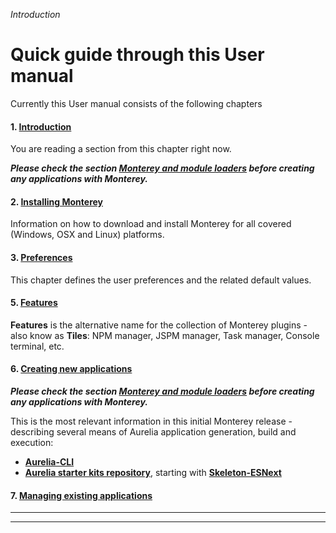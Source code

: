 _Introduction_
# Quick guide through this User manual

Currently this User manual consists of the following  chapters

#### 1. [Introduction](../)
You are reading a section from this chapter right now. 

___Please check the section [Monterey and module loaders](../introduction/monterey_and_module_loaders.html) before creating any applications with Monterey.___

#### 2. [Installing Monterey](../installing_monterey.html)
Information on how to download and install Monterey for all covered (Windows, OSX and Linux) platforms.

#### 3. [Preferences](../preferences.html)
This chapter defines the user preferences and the related default values.

#### 5. [Features](../features.html)
**Features** is the alternative name for the collection of Monterey plugins - also know as **Tiles**: NPM manager, JSPM manager, Task manager, Console terminal, etc.

#### 6. [Creating new applications](../creating_new_application.html)
___Please check the section [Monterey and module loaders](../introduction/monterey_and_module_loaders.html) before creating any applications with Monterey.___

This is the most relevant information in this initial Monterey release - describing several means of Aurelia application generation, build and execution:

- **[Aurelia-CLI](../creating_new_application/aurelia-cli.html)**
- **[Aurelia starter kits repository](https://github.com/aurelia/skeleton-navigation)**,  starting with **[Skeleton-ESNext](../creating_new_application/skeleton-esnext.html)**

#### 7. [Managing existing applications](../managing_existing_application.html)

***
***